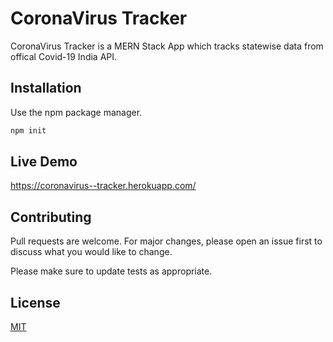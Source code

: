 # CoronaVirus Tracker

CoronaVirus Tracker is a MERN Stack App which tracks statewise data from offical Covid-19 India API.

## Installation

Use the npm package manager.

```bash
npm init

```
## Live Demo
https://coronavirus--tracker.herokuapp.com/

## Contributing
Pull requests are welcome. For major changes, please open an issue first to discuss what you would like to change.

Please make sure to update tests as appropriate.

## License
[MIT](https://choosealicense.com/licenses/mit/)
